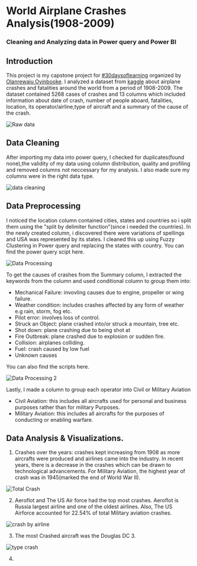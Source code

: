 # World Airplane Crashes Analysis(1908-2009)
### Cleaning and Analyzing data in Power query and Power BI

## Introduction
This project is my capstone project for [#30daysoflearning](https://techcommunity.microsoft.com/t5/educator-developer-blog/learning-data-analysis-curriculum-and-resources/ba-p/3497797) organized by [Olanrewaju Oyinbooke](https://github.com/theoyinbooke).
I analyzed a dataset from [kaggle](https://www.kaggle.com/datasets/saurograndi/airplane-crashes-since-1908) about airplane crashes and fatalities around the world from a period of 1908-2009.
The dataset contained 5268 cases of crashes and 13 columns which included information about date of crash,  number of people aboard, fatalities, location, its operator/airline,type of aircraft and a summary of the cause of the crash.

![Raw data](https://user-images.githubusercontent.com/61963973/179941566-2745fe26-fc19-4739-9d28-21967ba4b025.png)

## Data Cleaning 
After importing my data into power query, I checked for duplicates(found none),the validity of my data using column distribution, quality and profiling and removed columns not neccessary for my analysis.
I also made sure my columns were in the right data type.

![data cleaning](https://user-images.githubusercontent.com/61963973/179928540-19561e60-79c2-460b-8de6-4661b1e398c1.png)

## Data Preprocessing
I noticed the location column contained cities, states and countries so i split them using the "split by delimiter function"(since i needed the countries). In the newly created column, i discovered there were variations of spellings and USA was represented by its states. I cleaned this up using Fuzzy Clustering in Power query and replacing the states with country. You can find the power query scipt here.

![Data Processing](https://user-images.githubusercontent.com/61963973/179937153-e768d379-a1d4-4d4f-9fdc-c13742d57e8b.png)

To get the causes of crashes from the Summary column, I extracted the keywords from the column and used conditional column to group them into:
+ Mechanical Failure: invovling causes due to engine, propeller or wing failure.
+ Weather condition: includes crashes affected by any form of weather e.g rain, storm, fog etc.
+ Pilot error: involves loss of control.
+ Struck an Object: plane crashed into/or struck a mountain, tree etc.
+ Shot down: plane crashing due to being shot at
+ Fire Outbreak: plane crashed due to explosion or sudden fire.
+ Collision: airplanes colliding.
+ Fuel: crash caused by low fuel
+ Unknown causes

You can also find the scripts here.

![Data Processing 2](https://user-images.githubusercontent.com/61963973/179940972-75a93257-23c9-4ebc-a21d-3fb18621e6fc.png)

Lastly, I made a column to group each operator into  Civil or Military Aviation
+ Civil Aviation: this includes all aircrafts used for personal and business purposes rather than for military Purposes.
+ Military Aviation: this includes all aircrafts for the purposes of conducting or enabling warfare. 

 ## Data Analysis & Visualizations.
1. Crashes over the years: crashes kept increasing from 1908 as more aircrafts were produced and airlines came into the industry. In recent years, there is a decrease in the crashes which can be drawn to technological advancements.
For Military Aviation, the highest year of crash was in 1945(marked the end of World War II).

![Total Crash](https://user-images.githubusercontent.com/61963973/179969243-04e52f4f-8fdf-4d1a-881a-3c07be298598.png)

2. Aeroflot and The US Air force had the top most crashes. Aeroflot is Russia largest airline and one of the oldest airlines. 
Also, The US Airforce accounted for 22.54% of total Military aviation crashes.

![crash by airline](https://user-images.githubusercontent.com/61963973/179962355-3d7fb8cb-7180-41a9-bc81-7faec8d3acda.png)

3. The most Crashed aircraft was the Douglas DC 3. 

![type crash](https://user-images.githubusercontent.com/61963973/179962823-62d774b1-dd41-49c8-ab61-fdddbdf884f8.png)

4. 


